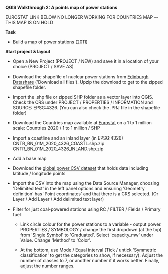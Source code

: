 **QGIS Walkthrough 2: A points map of power stations**

EUROSTAT LINK BELOW NO LONGER WORKING FOR COUNTRIES MAP -- THIS MAP IS ON HOLD

**Task**

- Build a map of power stations (2011)

**Start project & layout**

- Open a New Project (PROJECT / NEW) and save it in a location of your choice (PROJECT / SAVE AS)

- Download the shapefile of nuclear power stations from [Edinburgh Datashare](https://datashare.ed.ac.uk/handle/10283/2464?show=full) ('Download all files'). Upzip the download to get to the zipped shapefile folder.

- Import the .shp file or zipped SHP folder as a vector layer into QGIS. Check the CRS under PROJECT / PROPERTIES / INFORMATION and SOURCE: EPSG:4326. (You can also check the .PRJ file in the shapefile folder)

- Download the Countries map available at [Eurostat](https://ec.europa.eu/eurostat/web/gisco/geodata/reference-data/administrative-units-statistical-units/countries) on a 1 to 1 million scale: Countries 2020 / 1 to 1 million / SHP

- Import a coastline and an inland layer (in EPSG:4326)
	CNTR_BN_01M_2020_4326_COASTL.shp.zip
	CNTR_BN_01M_2020_4326_INLAND.shp.zip	

- Add a base map 

- Download the [global power CSV dataset](https://datasets.wri.org/dataset/globalpowerplantdatabase) that holds data including latitude / longitude points

- Import the CSV into the map using the Data Source Manager, choosing 'Delimited text' in the left panel options and ensuring 'Geometry definition' has 'Point coordinates' and that there is a CRS selected. (Or Layer / Add Layer / Add delimited text layer)

- Filter for just coal-powered stations using RC / FILTER / Fields / Primary fuel

	- Link circle colour for the power stations to a variable - output power. PROPERTIES / SYMBOLOGY /  change the first dropdown (at the top) from 'Single Symbol' to 'Graduated'. Select 'capacity_mw' under Value. Change 'Method' to 'Color'. 

	- At the bottom, use Mode / Equal interval (Tick / untick 'Symmetric classification' to get the categories to show, if necessary). Adjust the number of classes to 7, or another number if it works better. Finally, adjust the number ranges.
